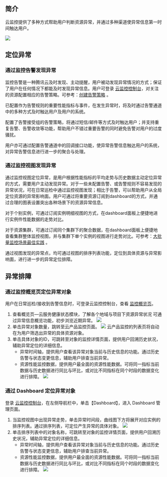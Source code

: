 ## 简介

云监控提供了多种方式帮助用户判断资源异常，并通过多种渠道使异常信息第一时间触达用户。

![](http://mc.qcloudimg.com/static/img/3486dc34300abd096c209c69ab4a73b1/image.png)

## 定位异常

### 通过监控告警发现异常

监控告警是一种腾讯云及时发现、主动提醒，用户被动发现异常情况的方式；保证了用户在任何情况下都能及时发现异常信息。用户可登录 [云监控控制台](https://console.cloud.tencent.com/monitor/overview)，对关注的资源配置相应的告警策略。可参考：[创建告警策略](https://intl.cloud.tencent.com/document/product/248/6215) 。

已配置作为告警规则的重要性能指标与事件，在发生异常时，将及时通过告警通道中的多种方式及时触达用户及用户的系统。

配置了告警接受组的告警策略，将通过短信/邮件等方式及时触达用户；并支持重复告警、告警收敛等功能，帮助用户不错过重要告警的同时避免告警对用户的过度骚扰。

用户亦可通过配置告警通道中的回调接口功能，使异常告警信息触达用户的系统，对异常告警信息进行进一步的聚合与处理。

### 通过监控视图发现异常

通过监控视图定位异常，是用户根据性能指标的平均走势与历史数据主动定位异常的方式，需要用户主动发现异常。对于一些未配置告警、或告警规则不容易发现的异常状况，可在日常巡检中通过监控视图发现；相比于告警，可以帮助用户从全局定位资源的异常影响面。用户可通过将重要资源订阅到dashboard的方式，并通过合理的图表设置突出各种场景下的资源异常信息。<!--可参考：[配置监控视图](https://cloud.tencent.com/document/product/248/13119) 。-->

对于个别实例，可通过订阅实例明细视图的方式，在dashboard面板上便捷地进行实例件性能数据的走势对比。

对于资源集群，可通过订阅同个集群下的聚合数据，在dashboard面板上便捷地查看集群整体监控视图，并与集群下单个实例的视图进行走势对比。可参考：[大批量监控场景最佳实践](https://intl.cloud.tencent.com/document/product/248/32833) 。

通过视图发现的异常点，均可通过视图的排序列表功能，定位到具体资源与异常影响面，进行进一步的异常定位排障。

## 异常排障

### 通过监控概览页定位异常对象

用户在日常巡检/接收到告警信息时，可登录云监控控制台，查看 [监控概览页](https://console.cloud.tencent.com/monitor/overview)。
1. 查看概览页—云服务健康状态模块，了解各个地域与项目下资源异常状况
   可通过异常信息概览功能，初步浏览近期异常。
![](https://main.qcloudimg.com/raw/24fd3a86fc19052de657fe35d580d520.png)
2. 单击异常对象数量，跳转至云产品监控页面。
![](https://main.qcloudimg.com/raw/8f683e5a6b52c7336997a0f3674ecc50.png)
云产品监控的列表页将自动在为用户筛选出异常的具体资源对象。
3. 单击具体对象的ID，可跳转至对象的监控详情页面，提供用户回溯历史状况，辅助异常定位的详细信息。
   - 异常时间轴，提供用户查看该异常对象当前与历史信息的功能。通过历史告警与状态变更信息，辅助用户排查当前异常。
   - 资源性能监控数据，提供用户最全面的资源性能数据。可将同一指标当前数据与历史数据进行同比与环比，或对比不同指标在同个时段的数据变化进行排障。
![](https://main.qcloudimg.com/raw/0f29918a5be34452d17206da191eca36.png)


### 通过 Dashboard 定位异常对象

登录 [云监控控制台](https://console.cloud.tencent.com/monitor/overview)，在左侧导航栏中，单击【Dashboard】，进入 Dashboard 管理页面。

1. 当监控视图中出现异常走势，单击异常时间段，曲线图下方将展开对应实例的排序列表。通过排序列表，可定位产生异常的具体对象。
![](https://main.qcloudimg.com/raw/742762e9377931bc9e7cb0492648426b.png)
2. 单击排序列表中的对象名称，可跳转至对象的监控详情页面，提供用户回溯历史状况，辅助异常定位的详细信息。
   - 异常时间轴，提供用户查看该异常对象当前与历史信息的功能。通过历史告警与状态变更信息，辅助用户排查当前异常。
   - 资源性能监控数据，提供用户最全面的资源性能数据。可将同一指标当前数据与历史数据进行同比与环比，或对比不同指标在同个时段的数据变化进行排障。
![](https://main.qcloudimg.com/raw/0f29918a5be34452d17206da191eca36.png)
